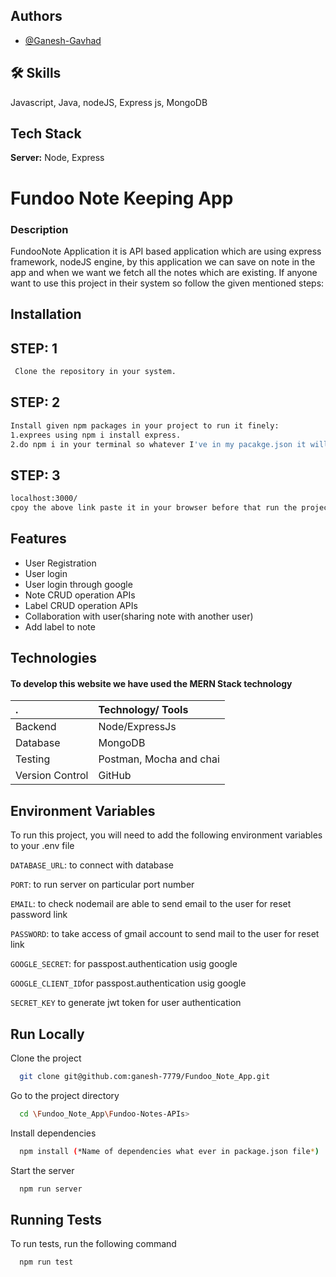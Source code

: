 
## Authors

- [@Ganesh-Gavhad](https://github.com/ganesh-7779/Fundoo_Note_App)


  
## 🛠 Skills
Javascript, Java, nodeJS, Express js, MongoDB

  
## Tech Stack

**Server:** Node, Express

  
# Fundoo Note Keeping App
### Description

FundooNote Application it is API based application which are using express framework, nodeJS engine,
by this application we can save on note in the app and when we want we fetch all the notes which are 
existing. If anyone want to use this project in their system so follow the given mentioned steps:
## Installation

## STEP: 1
```bash
 Clone the repository in your system.
```
## STEP: 2
```bash
Install given npm packages in your project to run it finely:
1.exprees using npm i install express.
2.do npm i in your terminal so whatever I've in my pacakge.json it will installed in you system
```
## STEP: 3
```bash
localhost:3000/
cpoy the above link paste it in your browser before that run the project using nodemon start
```
    
## Features

- User Registration
- User login
- User login through google
- Note CRUD operation APIs
- Label CRUD operation APIs
- Collaboration with user(sharing note with another user)
- Add label to note

  
## Technologies

#### To develop this website we have used the MERN Stack technology




| . | Technology/ Tools     |
| :-------- | :------- | 
| Backend| Node/ExpressJs | 
| Database | MongoDB | 
| Testing | Postman, Mocha and chai | 
| Version Control	 | GitHub | 


  
## Environment Variables

To run this project, you will need to add the following environment variables to your .env file

`DATABASE_URL`: to connect with database

`PORT`: to run server on particular port number

`EMAIL`: to check nodemail are able to send email to the user for reset password link

`PASSWORD`: to take access of gmail account to send mail to the user for reset link

`GOOGLE_SECRET`: for passpost.authentication usig google

`GOOGLE_CLIENT_ID`for passpost.authentication usig google

`SECRET_KEY` to generate jwt token for user authentication







  
## Run Locally

Clone the project

```bash
  git clone git@github.com:ganesh-7779/Fundoo_Note_App.git
```

Go to the project directory

```bash
  cd \Fundoo_Note_App\Fundoo-Notes-APIs>
```

Install dependencies

```bash
  npm install (*Name of dependencies what ever in package.json file*)
```

Start the server

```bash
  npm run server
```

  
## Running Tests

To run tests, run the following command

```bash
  npm run test
```

  
